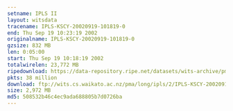 ```yaml
---
setname: IPLS II
layout: witsdata
tracename: IPLS-KSCY-20020919-101819-0
end: Thu Sep 19 10:23:19 2002
originalname: IPLS-KSCY-20020919-101819-0
gzsize: 832 MB
len: 0:05:00
start: Thu Sep 19 10:18:19 2002
totalwirelen: 23,772 MB
ripedownload: https://data-repository.ripe.net/datasets/wits-archive/pma/long/ipls/2/IPLS-KSCY-20020919-101819-0.gz
pkts: 38 million
download: ftp://wits.cs.waikato.ac.nz/pma/long/ipls/2/IPLS-KSCY-20020919-101819-0.gz
size: 2,972 MB
md5: 508532b46c4ec9ada688805b7d0726ba
---
```

